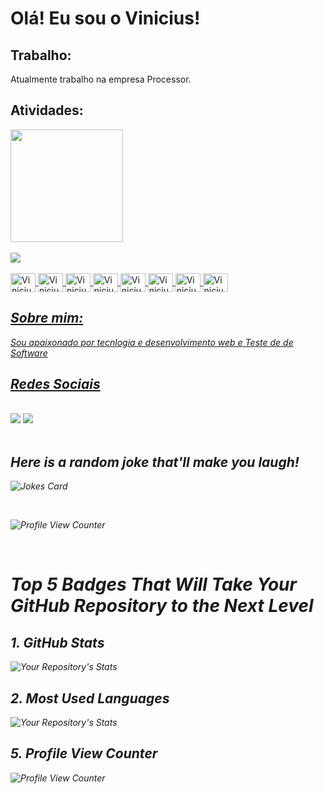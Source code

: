 <h1>Olá! Eu sou o Vinicius!</h1>
<h2><strong>Trabalho:</strong></h2>
<p>Atualmente trabalho na empresa Processor.</p>

<h2><strong>Atividades:</strong></h2>
<div>
 <a href="https://github.com/shabazzBr">
  <img height="180em" src="https://github-readme-stats.vercel.app/api?username=Uvinicius&show_icons=true&theme=white&include_all_commits=true&count_private=true"/>
</div>
  
<div style="display: inline_block"><br>
     <img src="https://github-readme-stats.vercel.app/api/top-langs/?username=anuraghazra&layout=dark"/>
</div>
 <div style="display: inline_block"><br>
    <img align="center" alt="Vinicius-HML" height="30" width="40"  src="https://cdn.jsdelivr.net/gh/devicons/devicon/icons/html5/html5-plain-wordmark.svg" /> 
    <img align="center" alt="Vinicius-CSS" height="30" width="40"  src="https://cdn.jsdelivr.net/gh/devicons/devicon/icons/css3/css3-plain-wordmark.svg" /> 
    <img align="center" alt="Vinicius-JS" height="30" width="40"  src="https://cdn.jsdelivr.net/gh/devicons/devicon/icons/javascript/javascript-plain.svg" />
    <img align="center" alt="Vinicius-Typescript" height="30" width="40"  src="https://cdn.jsdelivr.net/gh/devicons/devicon/icons/typescript/typescript-original.svg" />
    <img align="center" alt="Vinicius-Vuejs" height="30" width="40"  src="https://cdn.jsdelivr.net/gh/devicons/devicon/icons/vuejs/vuejs-original.svg" /> 
    <img align="center" alt="Vinicius-React" height="30" width="40"  src="https://cdn.jsdelivr.net/gh/devicons/devicon/icons/react/react-original.svg" />
    <img align="center" alt="Vinicius-Nodejs" height="30" width="40"  src="https://cdn.jsdelivr.net/gh/devicons/devicon/icons/nodejs/nodejs-plain.svg" /> 
   <img align="center" alt="Vinicius-Python" height="30" width="40"  src="https://cdn.jsdelivr.net/gh/devicons/devicon/icons/python/python-original.svg" />
 </div>
  <em/>
 
  <h2><strong>Sobre mim:</strong></h2>
 <p>Sou apaixonado por tecnlogia e desenvolvimento web e Teste de de Software</p>
 
 
 
 <h2> Redes Sociais</h2>
  <div><br/>
      <a href="https://www.linkedin.com/in/vinicius-p-538340ba" target="_blank"><img src="https://img.shields.io/badge/LinkedIn-0077B5?style=for-the-badge&logo=linkedin&logoColor=white" target="_blank" ></a>
    <a href="https://discord.com/genexus#8302" target="_blank"><img src="https://img.shields.io/badge/Discord-7289DA?style=for-the-badge&logo=discord&logoColor=white" target="_blank"></a>
</div>
 
 
 <br/>
 
  ##   Here is a random joke that'll make you laugh!
 ![Jokes Card](https://readme-jokes.vercel.app/api)

 <br/>

 ![Profile View Counter](https://komarev.com/ghpvc/?username=Uvinicius)
 
 
 <br/>


 # Top 5 Badges That Will Take Your GitHub Repository to the Next Level
 ## 1. GitHub Stats
 ![Your Repository's Stats](https://github-readme-stats.vercel.app/api?username=Uvinicius&show_icons=true)
 ## 2. Most Used Languages
 ![Your Repository's Stats](https://github-readme-stats.vercel.app/api/top-langs/?username=Uvinicius&theme=blue-green)

 ## 5. Profile View Counter
 ![Profile View Counter](https://komarev.com/ghpvc/?username=Uvinicius)
